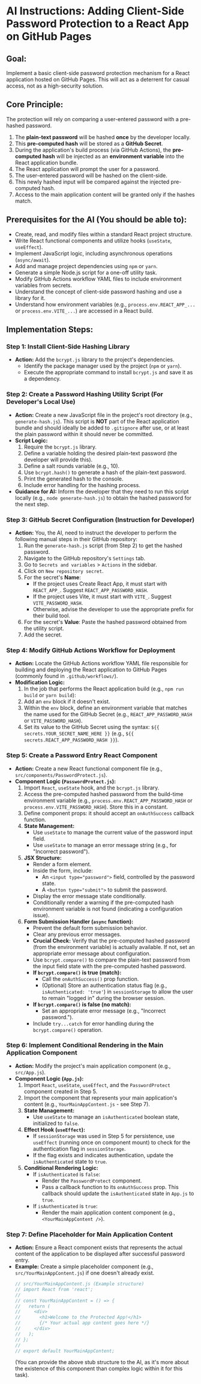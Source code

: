 # AI Instructions: Adding Client-Side Password Protection to a React App on GitHub Pages

## Goal:
Implement a basic client-side password protection mechanism for a React application hosted on GitHub Pages. This will act as a deterrent for casual access, not as a high-security solution.

## Core Principle:
The protection will rely on comparing a user-entered password with a pre-hashed password.
1.  The **plain-text password** will be hashed **once** by the developer locally.
2.  This **pre-computed hash** will be stored as a **GitHub Secret**.
3.  During the application's build process (via GitHub Actions), the **pre-computed hash** will be injected as an **environment variable** into the React application bundle.
4.  The React application will prompt the user for a password.
5.  The user-entered password will be hashed on the client-side.
6.  This newly hashed input will be compared against the injected pre-computed hash.
7.  Access to the main application content will be granted only if the hashes match.

## Prerequisites for the AI (You should be able to):
* Create, read, and modify files within a standard React project structure.
* Write React functional components and utilize hooks (`useState`, `useEffect`).
* Implement JavaScript logic, including asynchronous operations (`async/await`).
* Add and manage project dependencies using `npm` or `yarn`.
* Generate a simple Node.js script for a one-off utility task.
* Modify GitHub Actions workflow YAML files to include environment variables from secrets.
* Understand the concept of client-side password hashing and use a library for it.
* Understand how environment variables (e.g., `process.env.REACT_APP_...` or `process.env.VITE_...`) are accessed in a React build.

## Implementation Steps:

### Step 1: Install Client-Side Hashing Library
* **Action:** Add the `bcrypt.js` library to the project's dependencies.
    * Identify the package manager used by the project (`npm` or `yarn`).
    * Execute the appropriate command to install `bcrypt.js` and save it as a dependency.

### Step 2: Create a Password Hashing Utility Script (For Developer's Local Use)
* **Action:** Create a new JavaScript file in the project's root directory (e.g., `generate-hash.js`). This script is **NOT** part of the React application bundle and should ideally be added to `.gitignore` after use, or at least the plain password within it should never be committed.
* **Script Logic:**
    1.  Require the `bcrypt.js` library.
    2.  Define a variable holding the desired plain-text password (the developer will provide this).
    3.  Define a salt rounds variable (e.g., 10).
    4.  Use `bcrypt.hash()` to generate a hash of the plain-text password.
    5.  Print the generated hash to the console.
    6.  Include error handling for the hashing process.
* **Guidance for AI:** Inform the developer that they need to run this script locally (e.g., `node generate-hash.js`) to obtain the hashed password for the next step.

### Step 3: GitHub Secret Configuration (Instruction for Developer)
* **Action:** You, the AI, need to instruct the developer to perform the following manual steps in their GitHub repository:
    1.  Run the `generate-hash.js` script (from Step 2) to get the hashed password.
    2.  Navigate to the GitHub repository's `Settings` tab.
    3.  Go to `Secrets and variables` > `Actions` in the sidebar.
    4.  Click on `New repository secret`.
    5.  For the secret's **Name**:
        * If the project uses Create React App, it must start with `REACT_APP_`. Suggest `REACT_APP_PASSWORD_HASH`.
        * If the project uses Vite, it must start with `VITE_`. Suggest `VITE_PASSWORD_HASH`.
        * Otherwise, advise the developer to use the appropriate prefix for their build tool.
    6.  For the secret's **Value**: Paste the hashed password obtained from the utility script.
    7.  Add the secret.

### Step 4: Modify GitHub Actions Workflow for Deployment
* **Action:** Locate the GitHub Actions workflow YAML file responsible for building and deploying the React application to GitHub Pages (commonly found in `.github/workflows/`).
* **Modification Logic:**
    1.  In the job that performs the React application build (e.g., `npm run build` or `yarn build`):
    2.  Add an `env` block if it doesn't exist.
    3.  Within the `env` block, define an environment variable that matches the name used for the GitHub Secret (e.g., `REACT_APP_PASSWORD_HASH` or `VITE_PASSWORD_HASH`).
    4.  Set its value to the GitHub Secret using the syntax: `${{ secrets.YOUR_SECRET_NAME_HERE }}` (e.g., `${{ secrets.REACT_APP_PASSWORD_HASH }}`).

### Step 5: Create a Password Entry React Component
* **Action:** Create a new React functional component file (e.g., `src/components/PasswordProtect.js`).
* **Component Logic (`PasswordProtect.js`):**
    1.  Import `React`, `useState` hook, and the `bcrypt.js` library.
    2.  Access the pre-computed hashed password from the build-time environment variable (e.g., `process.env.REACT_APP_PASSWORD_HASH` or `process.env.VITE_PASSWORD_HASH`). Store this in a constant.
    3.  Define component props: it should accept an `onAuthSuccess` callback function.
    4.  **State Management:**
        * Use `useState` to manage the current value of the password input field.
        * Use `useState` to manage an error message string (e.g., for "Incorrect password").
    5.  **JSX Structure:**
        * Render a form element.
        * Inside the form, include:
            * An `<input type="password">` field, controlled by the password state.
            * A `<button type="submit">` to submit the password.
        * Display the error message state conditionally.
        * Conditionally render a warning if the pre-computed hash environment variable is not found (indicating a configuration issue).
    6.  **Form Submission Handler (`async` function):**
        * Prevent the default form submission behavior.
        * Clear any previous error messages.
        * **Crucial Check:** Verify that the pre-computed hashed password (from the environment variable) is actually available. If not, set an appropriate error message about configuration.
        * Use `bcrypt.compare()` to compare the plain-text password from the input field state with the pre-computed hashed password.
        * **If `bcrypt.compare()` is true (match):**
            * Call the `onAuthSuccess()` prop function.
            * (Optional) Store an authentication status flag (e.g., `isAuthenticated: 'true'`) in `sessionStorage` to allow the user to remain "logged in" during the browser session.
        * **If `bcrypt.compare()` is false (no match):**
            * Set an appropriate error message (e.g., "Incorrect password.").
        * Include `try...catch` for error handling during the `bcrypt.compare()` operation.

### Step 6: Implement Conditional Rendering in the Main Application Component
* **Action:** Modify the project's main application component (e.g., `src/App.js`).
* **Component Logic (`App.js`):**
    1.  Import `React`, `useState`, `useEffect`, and the `PasswordProtect` component created in Step 5.
    2.  Import the component that represents your main application's content (e.g., `YourMainAppContent.js` - see Step 7).
    3.  **State Management:**
        * Use `useState` to manage an `isAuthenticated` boolean state, initialized to `false`.
    4.  **Effect Hook (`useEffect`):**
        * If `sessionStorage` was used in Step 5 for persistence, use `useEffect` (running once on component mount) to check for the authentication flag in `sessionStorage`.
        * If the flag exists and indicates authentication, update the `isAuthenticated` state to `true`.
    5.  **Conditional Rendering Logic:**
        * If `isAuthenticated` is `false`:
            * Render the `PasswordProtect` component.
            * Pass a callback function to its `onAuthSuccess` prop. This callback should update the `isAuthenticated` state in `App.js` to `true`.
        * If `isAuthenticated` is `true`:
            * Render the main application content component (e.g., `<YourMainAppContent />`).

### Step 7: Define Placeholder for Main Application Content
* **Action:** Ensure a React component exists that represents the actual content of the application to be displayed after successful password entry.
* **Example:** Create a simple placeholder component (e.g., `src/YourMainAppContent.js`) if one doesn't already exist.
    ```jsx
    // src/YourMainAppContent.js (Example structure)
    // import React from 'react';
    //
    // const YourMainAppContent = () => {
    //   return (
    //     <div>
    //       <h1>Welcome to the Protected App!</h1>
    //       {/* Your actual app content goes here */}
    //     </div>
    //   );
    // };
    //
    // export default YourMainAppContent;
    ```
    (You can provide the above stub structure to the AI, as it's more about the existence of this component than complex logic within it for this task).

